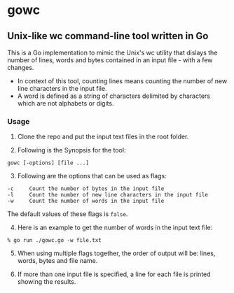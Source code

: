 # gowc

## Unix-like wc command-line tool written in Go

This is a Go implementation to mimic the Unix's wc utility that dislays the number of lines, words and bytes contained in an input file - with a few changes.

- In context of this tool, counting lines means counting the number of new line characters in the input file.
- A word is defined as a string of characters delimited by characters which are not alphabets or digits.

### Usage

1. Clone the repo and put the input text files in the root folder.

2. Following is the Synopsis for the tool:

```shell
gowc [-options] [file ...]
```

3. Following are the options that can be used as flags:

```shell
-c     Count the number of bytes in the input file
-l     Count the number of new line characters in the input file
-w     Count the number of words in the input file
```

The default values of these flags is `false`.

4. Here is an example to get the number of words in the input text file:

```shell
% go run ./gowc.go -w file.txt
```

5. When using multiple flags together, the order of output will be: lines, words, bytes and file name.

6. If more than one input file is specified, a line for each file is printed showing the results.
